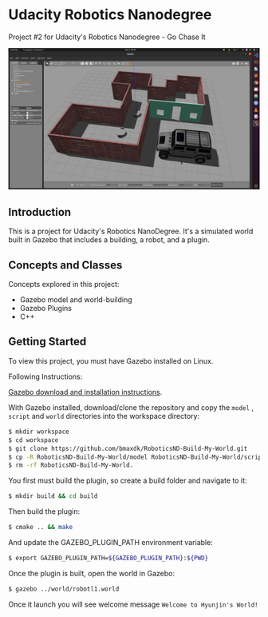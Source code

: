# Udacity Robotics Nanodegree
Project #2 for Udacity's Robotics Nanodegree - Go Chase It

[image1]: img1.png "img1"
![alt text][image1]

## Introduction
This is a project for Udacity's Robotics NanoDegree. It's a simulated world built in Gazebo that includes a building, a robot, and a plugin.

## Concepts and Classes
Concepts explored in this project:

  - Gazebo model and world-building
  - Gazebo Plugins
  - C++

## Getting Started
To view this project, you must have Gazebo installed on Linux.

Following Instructions:

[Gazebo download and installation instructions](http://gazebosim.org).

With Gazebo installed, download/clone the repository and copy the ```model``` , ```script``` and ```world``` directories into the workspace directory:

```bash
$ mkdir workspace
$ cd workspace
$ git clone https://github.com/bmaxdk/RoboticsND-Build-My-World.git
$ cp -R RoboticsND-Build-My-World/model RoboticsND-Build-My-World/script RoboticsND-Build-My-World/world .
$ rm -rf RoboticsND-Build-My-World.
```

You first must build the plugin, so create a build folder and navigate to it:

```bash
$ mkdir build && cd build
```
Then build the plugin:

```bash
$ cmake .. && make
```

And update the GAZEBO_PLUGIN_PATH environment variable:

```bash
$ export GAZEBO_PLUGIN_PATH=${GAZEBO_PLUGIN_PATH}:${PWD}
```

Once the plugin is built, open the world in Gazebo:

```bash
$ gazebo ../world/robotl1.world
```

Once it launch you will see welcome message `Welcome to Hyunjin's World!`

